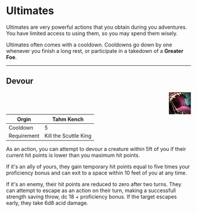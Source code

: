 # Ultimates

Ultimates are very powerful actions that you obtain during you adventures. You have limited access to using them, so you may spend them wisely. 

Ultimates often comes with a cooldown. Cooldowns go down by one whenever you finish a long rest, or participate in a takedown of a **Greater Foe**.

---

## Devour 

<img src="https://github.com/Sebastianhju/Runeterra-5e/blob/main/img%20-%20Ult/Devour.png" align=right width=12% height=12%>

|Orgin	|Tahm Kench|
|---|---|
|Cooldown|	5|
|Requirement|	Kill the Scuttle King|

As an action, you can attempt to devour a creature within 5ft of you if their current hit points is lower than you maximum hit points.

If it's an ally of yours, they gain temporary hit points equal to five times your proficiency bonus and can exit to a space within 10 feet of you at any time.

If it's an enemy, their hit points are reduced to zero after two turns. They can attempt to escape as an action on their turn, making a successfull strength saving throw, dc 18 + proficiency bonus. If the target escapes early, they take 6d8 acid damage.
